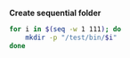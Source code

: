 **Create sequential folder**

```sh
for i in $(seq -w 1 111); do
    mkdir -p "/test/bin/$i"
done
```
